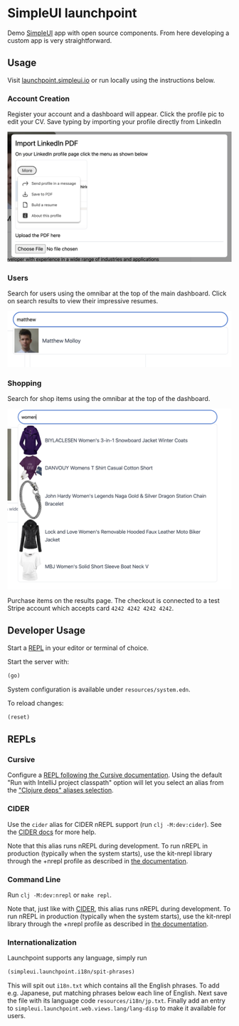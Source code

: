 # SimpleUI launchpoint

Demo [SimpleUI](https://simpleui.io) app with open source components.  From here developing a custom app is very straightforward.

## Usage

Visit [launchpoint.simpleui.io](https://launchpoint.simpleui.io) or run locally using the instructions below.

### Account Creation

Register your account and a dashboard will appear.  Click the profile pic to edit your CV.
Save typing by importing your profile directly from LinkedIn

![](usage/profile.png)

### Users

Search for users using the omnibar at the top of the main dashboard.
Click on search results to view their impressive resumes.

![](usage/user.png)

### Shopping

Search for shop items using the omnibar at the top of the dashboard.

![](usage/shopping.png)

Purchase items on the results page. The checkout is connected to a test Stripe account which accepts card `4242 4242 4242 4242`.

## Developer Usage

Start a [REPL](#repls) in your editor or terminal of choice.

Start the server with:

```clojure
(go)
```

System configuration is available under `resources/system.edn`.

To reload changes:

```clojure
(reset)
```

## REPLs

### Cursive

Configure a [REPL following the Cursive documentation](https://cursive-ide.com/userguide/repl.html). Using the default "Run with IntelliJ project classpath" option will let you select an alias from the ["Clojure deps" aliases selection](https://cursive-ide.com/userguide/deps.html#refreshing-deps-dependencies).

### CIDER

Use the `cider` alias for CIDER nREPL support (run `clj -M:dev:cider`). See the [CIDER docs](https://docs.cider.mx/cider/basics/up_and_running.html) for more help.

Note that this alias runs nREPL during development. To run nREPL in production (typically when the system starts), use the kit-nrepl library through the +nrepl profile as described in [the documentation](https://kit-clj.github.io/docs/profiles.html#profiles).

### Command Line

Run `clj -M:dev:nrepl` or `make repl`.

Note that, just like with [CIDER](#cider), this alias runs nREPL during development. To run nREPL in production (typically when the system starts), use the kit-nrepl library through the +nrepl profile as described in [the documentation](https://kit-clj.github.io/docs/profiles.html#profiles).

### Internationalization

Launchpoint supports any language, simply run

```clojure
(simpleui.launchpoint.i18n/spit-phrases)
```

This will spit out `i18n.txt` which contains all the English phrases.  To add e.g. Japanese, put matching phrases below
each line of English.  Next save the file with its language code `resources/i18n/jp.txt`.  Finally add an entry to
`simpleui.launchpoint.web.views.lang/lang-disp` to make it available for users.
